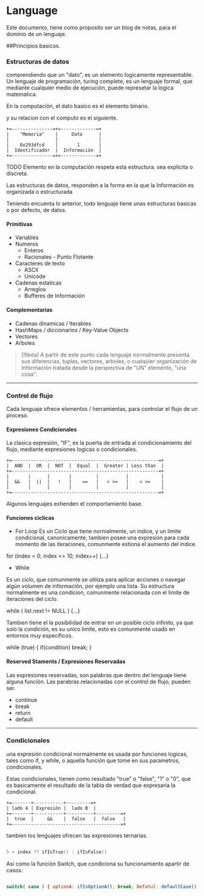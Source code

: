 # Language

Este documento, tiene como proposito ser un blog de notas, para el dominio de
un lenguaje.

##Principios basicos.

### Estructuras de datos

comprendiendo que un "dato", es un elemento logicamente representable. Un
lenguaje de programación, turing complete, es un lenguaje formal, que mediante
cualquier medio de ejecución, puede represetar la logica matematica.

En la computación, el dato basico es el elemento binario.

y su relacion con el computo es el siguiente.

```text
+=---------------=+=-------------=+
|    "Memoria"    |     Dato      |
|                 |               |
|    0x293dfcd    |       1       |
|  Identificador  |  Información  |
+=---------------=+=-------------=+
```

TODO Elemento en la computación respeta esta estructura. sea explicita o
discreta.

Las estructuras de datos, responden a la forma en la que la Información es
organizada o estructurada

Teniendo encuenta lo anterior, todo lenguaje tiene unas estructuras basicas o
por defecto, de datos.

#### Primitivas

- Variables
- Numeros
    - Enteros
    - Racionales - Punto Flotante
- Caracteres de texto
    - ASCII
    - Unicode
- Cadenas estaticas
    - Arreglos
    - Bufferes de Información

#### Complementarias

- Cadenas dinamicas / Iterables
- HashMaps / diccionarios / Key-Value Objects
- Vectores
- Arboles

> [!Nota]
> A partir de este punto cada lenguaje normalmente presenta sus diferencias,
> tuplas, vectores, arboles, o cualquier organización de Información tratada
> desde la perspectiva de "UN" elemento, "una cosa".

---

### Control de flujo

Cada lenguaje ofrece elementos / herramientas, para controlar el flujo de un
proceso.


#### Expresiones Condicionales

La clasica expresión, "IF", es la puerta de entrada al condicionamiento del
flujo, mediante expresiones logicas o condicionales.

```text
+=------------------------------------------------------=+
|  AND  |  OR  |  NOT  |  Equal  |  Greater | Less than  |
+=------------------------------------------------------=+
|       |      |       |         |          |            |
|  &&   |  ||  |   !   |    ==   |   > >=   |    < <=    |
|       |      |       |         |          |            |
+=------------------------------------------------------=+
```
Algunos lenguajes extienden el comportamiento base.

#### Funciones ciclicas

- For Loop
Es un Ciclo que tiene normalmente, un indice, y un limite condicional,
canonicamente, tambien posee una expresión para cada momento  de las
iteraciones, comunmente estiona el aumento del indice.

for (index = 0; index <= 10; index++) {...}

- While

Es un ciclo, que comunmente se utiliza para aplicar acciones o  navegar algún 
volumen de información, por ejemplo una lista. Su estructura normalmente es
una condicion, comunmente relacionada con el limite de iteraciones del ciclo.

while ( list.next != NULL ) {...}

Tambien tiene el la posibilidad de entrar en un posible ciclo infinito, ya que
solo la condición, es su unico limite, esto es comunmente usado en entornos muy
especificos.

while (true) { if(condition) break; }


#### Reserved Staments / Expresiones Reservadas

Las expresiones reservadas, son palabras que dentro del lenguaje tiene alguna
función. Las parabras relacionadas con el control de flujo, pueden ser.

- continue
- break
- return
- default

---

### Condicionales

una expresión condicional normalmente es usada por funciones logicas, tales
como if, y while, o aquella función que tome en sus parametros, condicionales.

Estas condicionales, tienen como resultado "true" o "false", "1" o "0", que es
basicamente el resultado de la tabla de verdad que expresaria la condicional.


```text
+=-------+-----------+---------=+
| lado A | Expresión |  lado B  |
+=-------+-----------+----------+---------=+
|  true  |     &&    |  false   |  false   |
+=----------------------------------------=+
```

tambien los lenguajes ofrecen las expresiones ternarias.

```C

5 > index ?? ifIsTrue() : ifIsFalse()

```

Asi como la función Switch, que condiciona su funcionamiento apartir de casos.

```js

switch( case ) { optionA: ifIsOptionA(); break; Defatul: defaultCase(); }

```
